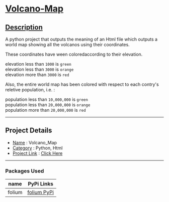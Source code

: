 # <ins>Volcano-Map</ins> #

## <ins> Description </ins>
A python project that outputs the meaning of an Html file which outputs a world map
showing all the volcanos using their coordinates.

These coordinates have ween coloredaccording to their elevation.

elevation less than  ` 1000 ` is ` green ` <br/>
elevation less than  ` 3000 ` is ` orange ` <br/>
elevation more than  ` 3000 ` is ` red ` <br/>

Also, the entire world map has been colored with respect to each
contry's reletive population, i.e. :

population less than  ` 10,000,000 ` is ` green ` <br/>
population less than  ` 20,000,000 ` is ` orange ` <br/>
population more than  ` 20,000,000 ` is ` red ` <br/>

---

## Project Details
* <ins>Name</ins> :  Volcano_Map
* <ins>Category</ins> :  Python, Html
* <ins>Project Link</ins> : 
[Click Here](https://angadsinghsandhu.github.io/Volcano-Map/)

---

### Packages Used ###
| name   | PyPi Links                                            |
| ------ | ----------------------------------------------------- |
| folium | [folium PyPi](https://pypi.org/project/folium/0.1.5/) |

